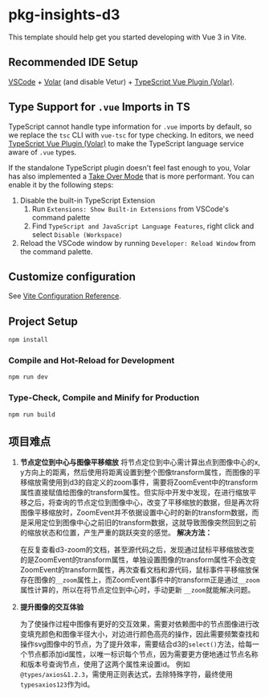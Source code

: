 # pkg-insights-d3

This template should help get you started developing with Vue 3 in Vite.

## Recommended IDE Setup

[VSCode](https://code.visualstudio.com/) + [Volar](https://marketplace.visualstudio.com/items?itemName=Vue.volar) (and disable Vetur) + [TypeScript Vue Plugin (Volar)](https://marketplace.visualstudio.com/items?itemName=Vue.vscode-typescript-vue-plugin).

## Type Support for `.vue` Imports in TS

TypeScript cannot handle type information for `.vue` imports by default, so we replace the `tsc` CLI with `vue-tsc` for type checking. In editors, we need [TypeScript Vue Plugin (Volar)](https://marketplace.visualstudio.com/items?itemName=Vue.vscode-typescript-vue-plugin) to make the TypeScript language service aware of `.vue` types.

If the standalone TypeScript plugin doesn't feel fast enough to you, Volar has also implemented a [Take Over Mode](https://github.com/johnsoncodehk/volar/discussions/471#discussioncomment-1361669) that is more performant. You can enable it by the following steps:

1. Disable the built-in TypeScript Extension
   1) Run `Extensions: Show Built-in Extensions` from VSCode's command palette
   2) Find `TypeScript and JavaScript Language Features`, right click and select `Disable (Workspace)`
2. Reload the VSCode window by running `Developer: Reload Window` from the command palette.

## Customize configuration

See [Vite Configuration Reference](https://vitejs.dev/config/).

## Project Setup

```sh
npm install
```

### Compile and Hot-Reload for Development

```sh
npm run dev
```

### Type-Check, Compile and Minify for Production

```sh
npm run build
```

## 项目难点

1. **节点定位到中心与图像平移缩放**
   将节点定位到中心需计算出点到图像中心的x, y方向上的距离，然后使用将距离设置到整个图像transform属性，而图像的平移缩放需使用到d3的自定义的zoom事件，需要将ZoomEvent中的transform属性直接赋值给图像的transform属性。但实际中开发中发现，在进行缩放平移之后，将查询的节点定位到图像中心，改变了平移缩放的数据，但是再次将图像平移缩放时，ZoomEvent并不依据设置中心时的新的transform数据，而是采用定位到图像中心之前旧的transform数据，这就导致图像突然回到之前的缩放状态和位置，产生严重的跳跃突变的感觉。
   **解决方法：**

   在反复查看d3-zoom的文档，甚至源代码之后，发现通过鼠标平移缩放改变的是ZoomEvent的transform属性，单独设置图像的transform属性不会改变ZoomEvent的transform属性，再次查看文档和源代码，鼠标事件平移缩放保存在图像的`__zoom`属性上，而ZoomEvent事件中的transform正是通过`__zoom`属性计算的，所以在将节点定位到中心时，手动更新 `__zoom`就能解决问题。

2. **提升图像的交互体验**

   为了使操作过程中图像有更好的交互效果，需要对依赖图中的节点图像进行改变填充颜色和图像半径大小，对边进行颜色高亮的操作，因此需要频繁查找和操作svg图像中的节点，为了提升效率，需要结合d3的`select()`方法，给每一个节点都添加id属性，以唯一标识每个节点，因为需要更方便地通过节点名称和版本号查询节点，使用了这两个属性来设置id。 例如 `@types/axios&1.2.3`，需使用正则表达式，去除特殊字符，最终使用`typesaxios123`作为id。

